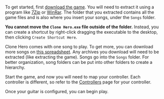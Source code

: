 <!-- TITLE: Getting Started -->
<!-- SUBTITLE: A quick summary of Getting Started -->

To get started, first [download the game](http://clonehero.net/download). You will need to extract it using a program like [7Zip](https://www.7-zip.org/download.html) or [WinRar](https://www.win-rar.com/download.html). The folder that you extracted contains all the game files and is also where you insert your songs, under the `Songs` folder.

**You cannot move the `Clone Hero.exe` file outside of the folder.** Instead, you can create a shortcut by right-click dragging the executable to the desktop, then clicking `Create Shortcut Here`.

Clone Hero comes with one song to play. To get more, you can download more songs on [this spreadsheet](https://docs.google.com/spreadsheets/d/13B823ukxdVMocowo1s5XnT3tzciOfruhUVePENKc01o/edit#gid=0). Any archives you download will need to be extracted (like extracting the game). Songs go into the `Songs` folder. For better organization, song folders can be put into other folders to create a hierarchy.

Start the game, and now you will need to map your controller. Each controller is different, so refer to the [Controllers](/help/controllers) page for your controller.

Once your guitar is configured, you can begin play.